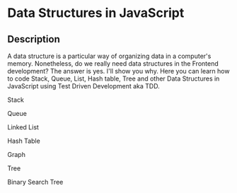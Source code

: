 # Data Structures in JavaScript

## Description

A data structure is a particular way of organizing data in a computer's memory. Nonetheless, do we really need data structures in the Frontend development? The answer is yes. I'll show you why. Here you can learn how to code Stack, Queue, List, Hash table, Tree and other Data Structures in JavaScript using Test Driven Development aka TDD.

Stack

Queue

Linked List

Hash Table

Graph

Tree

Binary Search Tree

